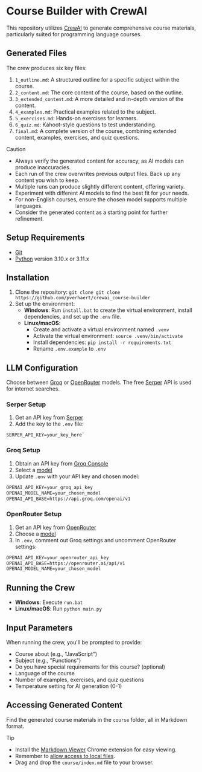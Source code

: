 # Course Builder with CrewAI

This repository utilizes [CrewAI](https://www.crewai.com/) to generate comprehensive course materials, particularly suited for
programming language courses.

## Generated Files

The crew produces six key files:

1. `1_outline.md`: A structured outline for a specific subject within the course.
2. `2_content.md`: The core content of the course, based on the outline.
3. `3_extended_content.md`: A more detailed and in-depth version of the content.
4. `4_examples.md`: Practical examples related to the subject.
5. `5_exercises.md`: Hands-on exercises for learners.
6. `6_quiz.md`: Kahoot-style questions to test understanding.
7. `final.md`: A complete version of the course, combining extended content, examples, exercises, and quiz questions.

> [!CAUTION]
> - Always verify the generated content for accuracy, as AI models can produce inaccuracies.
> - Each run of the crew overwrites previous output files. Back up any content you wish to keep.
> - Multiple runs can produce slightly different content, offering variety.
> - Experiment with different AI models to find the best fit for your needs.
> - For non-English courses, ensure the chosen model supports multiple languages.
> - Consider the generated content as a starting point for further refinement.

## Setup Requirements

- [Git](https://git-scm.com/)
- [Python](https://www.python.org) version 3.10.x or 3.11.x

## Installation

1. Clone the repository: `git clone git clone https://github.com/pverhaert/crewai_course-builder`
2. Set up the environment:
    - **Windows**: Run `install.bat` to create the virtual environment, install dependencies, and set up the `.env`
      file.
    - **Linux/macOS**:
        - Create and activate a virtual environment named `.venv`
        - Activate the virtual environment: `source .venv/bin/activate`
        - Install dependencies: `pip install -r requirements.txt`
        - Rename `.env.example` to `.env`

## LLM Configuration

Choose between [Groq](https://groq.com/) or [OpenRouter](https://openrouter.ai/) models. The free [Serper](https://serper.dev/) API is used
for internet searches.

### Serper Setup

1. Get an API key from [Serper](https://serper.dev/api-key)
2. Add the key to the `.env` file: 
```
SERPER_API_KEY=your_key_here`
```

### Groq Setup

1. Obtain an API key from [Groq Console](https://console.groq.com/keys)
2. Select a [model](https://console.groq.com/docs/models)
3. Update `.env` with your API key and chosen model:
````markdown
OPENAI_API_KEY=your_groq_api_key
OPENAI_MODEL_NAME=your_chosen_model
OPENAI_API_BASE=https://api.groq.com/openai/v1
````

### OpenRouter Setup

1. Get an API key from [OpenRouter](https://openrouter.ai/settings/keys)
2. Choose a [model](https://openrouter.ai/models)
3. In `.env`, comment out Groq settings and uncomment OpenRouter settings:
````markdown
OPENAI_API_KEY=your_openrouter_api_key
OPENAI_API_BASE=https://openrouter.ai/api/v1
OPENAI_MODEL_NAME=your_chosen_model
````

## Running the Crew

- **Windows**: Execute `run.bat`
- **Linux/macOS**: Run `python main.py`

## Input Parameters

When running the crew, you'll be prompted to provide:

- Course about (e.g., "JavaScript")
- Subject (e.g., "Functions")
- Do you have special requirements for this course? (optional)
- Language of the course
- Number of examples, exercises, and quiz questions
- Temperature setting for AI generation (0-1)

## Accessing Generated Content

Find the generated course materials in the `course` folder, all in Markdown format.

> [!TIP]
> - Install the [Markdown Viewer](https://chromewebstore.google.com/detail/markdown-viewer/ckkdlimhmcjmikdlpkmbgfkaikojcbjk) Chrome extension for easy viewing.
> - Remember to [allow access to local files](https://github.com/simov/markdown-viewer?tab=readme-ov-file#manage-origins).
> - Drag and drop the `course/index.md` file to your browser.
